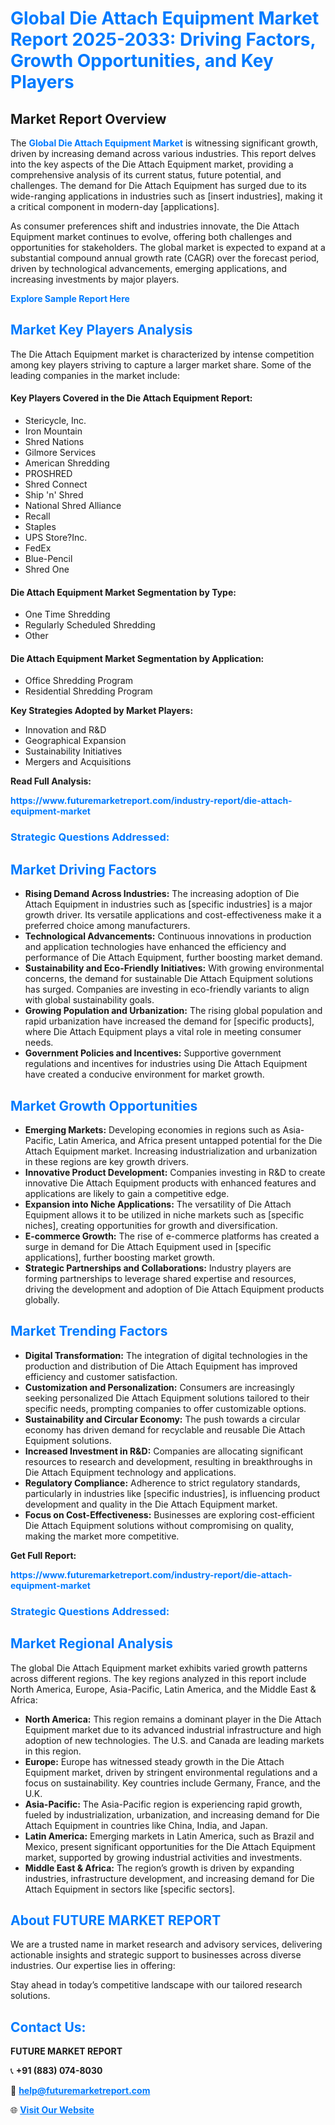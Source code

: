 <h1 style="color: #007BFF;">Global Die Attach Equipment Market Report 2025-2033: Driving Factors, Growth Opportunities, and Key Players</h1>

<section id="overview">
<h2>Market Report Overview</h2>
<p>The <a href="https://www.futuremarketreport.com/industry-report/die-attach-equipment-market" style="color: #007BFF; text-decoration: none;"><strong>Global Die Attach Equipment Market</strong></a> is witnessing significant growth, driven by increasing demand across various industries. This report delves into the key aspects of the Die Attach Equipment market, providing a comprehensive analysis of its current status, future potential, and challenges. The demand for Die Attach Equipment has surged due to its wide-ranging applications in industries such as [insert industries], making it a critical component in modern-day [applications].</p>
<p>As consumer preferences shift and industries innovate, the Die Attach Equipment market continues to evolve, offering both challenges and opportunities for stakeholders. The global market is expected to expand at a substantial compound annual growth rate (CAGR) over the forecast period, driven by technological advancements, emerging applications, and increasing investments by major players.</p>
</section>

<section id="overview">
<p><a href="https://www.futuremarketreport.com/request-sample/reportId=35255" style="color: #007BFF; text-decoration: none;"><strong>Explore Sample Report Here</strong></a></p>
</section>

<section id="key-players">
<h2 style="color: #007BFF;">Market Key Players Analysis</h2>
<p>The Die Attach Equipment market is characterized by intense competition among key players striving to capture a larger market share. Some of the leading companies in the market include:</p>
<h4>Key Players Covered in the Die Attach Equipment Report:</h4>
<ul><li>Stericycle, Inc.</li><li>Iron Mountain</li><li>Shred Nations</li><li>Gilmore Services</li><li>American Shredding</li><li>PROSHRED</li><li>Shred Connect</li><li>Ship &#039;n&#039; Shred</li><li>National Shred Alliance</li><li>Recall</li><li>Staples</li><li>UPS Store?Inc.</li><li>FedEx</li><li>Blue-Pencil</li><li>Shred One</li></ul>
<h4>Die Attach Equipment Market Segmentation by Type:</h4>
<ul><li>One Time Shredding</li><li>Regularly Scheduled Shredding</li><li>Other</li></ul>

<h4>Die Attach Equipment Market Segmentation by Application:</h4>
<ul><li>Office Shredding Program</li><li>Residential Shredding Program</li></ul>
<p><strong>Key Strategies Adopted by Market Players:</strong></p>
<ul>
<li>Innovation and R&D</li>
<li>Geographical Expansion</li>
<li>Sustainability Initiatives</li>
<li>Mergers and Acquisitions</li>
</ul>
</section>

<section>
<p><strong>Read Full Analysis: </strong></p><a href="https://www.futuremarketreport.com/industry-report/die-attach-equipment-market" style="color: #007BFF; text-decoration: none;"><strong>https://www.futuremarketreport.com/industry-report/die-attach-equipment-market</strong></a>
<h3 style="color: #007BFF;">Strategic Questions Addressed:</h3>
</section>

<section id="driving-factors">
<h2 style="color: #007BFF;">Market Driving Factors</h2>
<ul>
<li><strong>Rising Demand Across Industries:</strong> The increasing adoption of Die Attach Equipment in industries such as [specific industries] is a major growth driver. Its versatile applications and cost-effectiveness make it a preferred choice among manufacturers.</li>
<li><strong>Technological Advancements:</strong> Continuous innovations in production and application technologies have enhanced the efficiency and performance of Die Attach Equipment, further boosting market demand.</li>
<li><strong>Sustainability and Eco-Friendly Initiatives:</strong> With growing environmental concerns, the demand for sustainable Die Attach Equipment solutions has surged. Companies are investing in eco-friendly variants to align with global sustainability goals.</li>
<li><strong>Growing Population and Urbanization:</strong> The rising global population and rapid urbanization have increased the demand for [specific products], where Die Attach Equipment plays a vital role in meeting consumer needs.</li>
<li><strong>Government Policies and Incentives:</strong> Supportive government regulations and incentives for industries using Die Attach Equipment have created a conducive environment for market growth.</li>
</ul>
</section>

<section id="growth-opportunities">
<h2 style="color: #007BFF;">Market Growth Opportunities</h2>
<ul>
<li><strong>Emerging Markets:</strong> Developing economies in regions such as Asia-Pacific, Latin America, and Africa present untapped potential for the Die Attach Equipment market. Increasing industrialization and urbanization in these regions are key growth drivers.</li>
<li><strong>Innovative Product Development:</strong> Companies investing in R&D to create innovative Die Attach Equipment products with enhanced features and applications are likely to gain a competitive edge.</li>
<li><strong>Expansion into Niche Applications:</strong> The versatility of Die Attach Equipment allows it to be utilized in niche markets such as [specific niches], creating opportunities for growth and diversification.</li>
<li><strong>E-commerce Growth:</strong> The rise of e-commerce platforms has created a surge in demand for Die Attach Equipment used in [specific applications], further boosting market growth.</li>
<li><strong>Strategic Partnerships and Collaborations:</strong> Industry players are forming partnerships to leverage shared expertise and resources, driving the development and adoption of Die Attach Equipment products globally.</li>
</ul>
</section>

<section id="trending-factors">
<h2 style="color: #007BFF;">Market Trending Factors</h2>
<ul>
<li><strong>Digital Transformation:</strong> The integration of digital technologies in the production and distribution of Die Attach Equipment has improved efficiency and customer satisfaction.</li>
<li><strong>Customization and Personalization:</strong> Consumers are increasingly seeking personalized Die Attach Equipment solutions tailored to their specific needs, prompting companies to offer customizable options.</li>
<li><strong>Sustainability and Circular Economy:</strong> The push towards a circular economy has driven demand for recyclable and reusable Die Attach Equipment solutions.</li>
<li><strong>Increased Investment in R&D:</strong> Companies are allocating significant resources to research and development, resulting in breakthroughs in Die Attach Equipment technology and applications.</li>
<li><strong>Regulatory Compliance:</strong> Adherence to strict regulatory standards, particularly in industries like [specific industries], is influencing product development and quality in the Die Attach Equipment market.</li>
<li><strong>Focus on Cost-Effectiveness:</strong> Businesses are exploring cost-efficient Die Attach Equipment solutions without compromising on quality, making the market more competitive.</li>
</ul>
</section>

<section>
<p><strong>Get Full Report: </strong></p><a href="https://www.futuremarketreport.com/industry-report/die-attach-equipment-market" style="color: #007BFF; text-decoration: none;"><strong>https://www.futuremarketreport.com/industry-report/die-attach-equipment-market</strong></a>
<h3 style="color: #007BFF;">Strategic Questions Addressed:</h3>
</section>


<section id="regional-analysis">
<h2 style="color: #007BFF;">Market Regional Analysis</h2>
<p>The global Die Attach Equipment market exhibits varied growth patterns across different regions. The key regions analyzed in this report include North America, Europe, Asia-Pacific, Latin America, and the Middle East & Africa:</p>
<ul>
<li><strong>North America:</strong> This region remains a dominant player in the Die Attach Equipment market due to its advanced industrial infrastructure and high adoption of new technologies. The U.S. and Canada are leading markets in this region.</li>
<li><strong>Europe:</strong> Europe has witnessed steady growth in the Die Attach Equipment market, driven by stringent environmental regulations and a focus on sustainability. Key countries include Germany, France, and the U.K.</li>
<li><strong>Asia-Pacific:</strong> The Asia-Pacific region is experiencing rapid growth, fueled by industrialization, urbanization, and increasing demand for Die Attach Equipment in countries like China, India, and Japan.</li>
<li><strong>Latin America:</strong> Emerging markets in Latin America, such as Brazil and Mexico, present significant opportunities for the Die Attach Equipment market, supported by growing industrial activities and investments.</li>
<li><strong>Middle East & Africa:</strong> The region’s growth is driven by expanding industries, infrastructure development, and increasing demand for Die Attach Equipment in sectors like [specific sectors].</li>
</ul>
</section>

<footer>
<h2 style="color: #007BFF;">About FUTURE MARKET REPORT</h2>
<p>We are a trusted name in market research and advisory services, delivering actionable insights and strategic support to businesses across diverse industries. Our expertise lies in offering:</p>

<p>Stay ahead in today’s competitive landscape with our tailored research solutions.</p>

<h2 style="color: #007BFF;">Contact Us:</h2>
<p><strong>FUTURE MARKET REPORT</strong></p>
<p>📞 <strong>+91 (883) 074-8030</strong></p>
<p>📧 <strong><a href="mailto:help@futuremarketreport.com" style="color: #007BFF;">help@futuremarketreport.com</a></strong></p>
<p>🌐 <strong><a href="https://www.futuremarketreport.com/" style="color: #007BFF;">Visit Our Website</a></strong></p>
</footer>